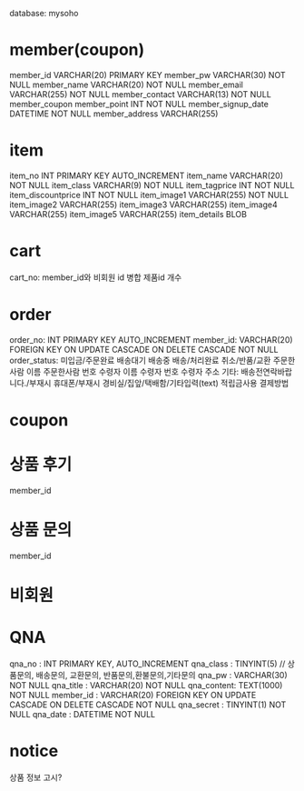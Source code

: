 database: mysoho

# member(coupon)

member_id VARCHAR(20) PRIMARY KEY
member_pw VARCHAR(30) NOT NULL
member_name VARCHAR(20) NOT NULL
member_email VARCHAR(255) NOT NULL
member_contact VARCHAR(13) NOT NULL
member_coupon
member_point INT NOT NULL
member_signup_date DATETIME NOT NULL
member_address VARCHAR(255)

# item

item_no INT PRIMARY KEY AUTO_INCREMENT
item_name VARCHAR(20) NOT NULL
item_class VARCHAR(9) NOT NULL
item_tagprice INT NOT NULL
item_discountprice INT NOT NULL
item_image1 VARCHAR(255) NOT NULL
item_image2 VARCHAR(255)
item_image3 VARCHAR(255)
item_image4 VARCHAR(255)
item_image5 VARCHAR(255)
item_details BLOB

# cart

cart_no:
member_id와 비회원 id 병합
제품id
개수

# order

order_no: INT PRIMARY KEY AUTO_INCREMENT
member_id: VARCHAR(20) FOREIGN KEY ON UPDATE CASCADE ON DELETE CASCADE NOT NULL
order_status: 미입금/주문완료 배송대기 배송중 배송/처리완료 취소/반품/교환
주문한사람 이름
주문한사람 번호
수령자 이름
수령자 번호
수령자 주소
기타: 배송전연락바랍니다./부재시 휴대폰/부재시 경비실/집앞/택배함/기타입력(text)
적립금사용
결제방법

# coupon

# 상품 후기

member_id

# 상품 문의

member_id

# 비회원

# QNA

qna_no : INT PRIMARY KEY, AUTO_INCREMENT
qna_class : TINYINT(5) // 상품문의, 배송문의, 교환문의, 반품문의,환불문의,기타문의
qna_pw : VARCHAR(30) NOT NULL
qna_title : VARCHAR(20) NOT NULL
qna_content: TEXT(1000) NOT NULL
member_id : VARCHAR(20) FOREIGN KEY ON UPDATE CASCADE ON DELETE CASCADE NOT NULL
qna_secret : TINYINT(1) NOT NULL
qna_date : DATETIME NOT NULL

# notice

상품 정보 고시?
